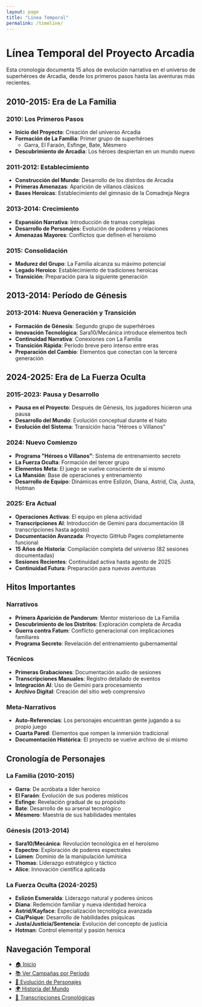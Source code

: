 ```yaml
---
layout: page
title: "Línea Temporal"
permalink: /timeline/
---
```


# Línea Temporal del Proyecto Arcadia

Esta cronología documenta 15 años de evolución narrativa en el universo de superhéroes de Arcadia, desde los primeros pasos hasta las aventuras más recientes.

## 2010-2015: Era de La Familia

### 2010: Los Primeros Pasos
- **Inicio del Proyecto**: Creación del universo Arcadia
- **Formación de La Familia**: Primer grupo de superhéroes
  - Garra, El Faraón, Esfinge, Bate, Mésmero
- **Descubrimiento de Arcadia**: Los héroes despiertan en un mundo nuevo

### 2011-2012: Establecimiento
- **Construcción del Mundo**: Desarrollo de los distritos de Arcadia
- **Primeras Amenazas**: Aparición de villanos clásicos
- **Bases Heroicas**: Establecimiento del gimnasio de la Comadreja Negra

### 2013-2014: Crecimiento
- **Expansión Narrativa**: Introducción de tramas complejas
- **Desarrollo de Personajes**: Evolución de poderes y relaciones
- **Amenazas Mayores**: Conflictos que definen el heroísmo

### 2015: Consolidación
- **Madurez del Grupo**: La Familia alcanza su máximo potencial
- **Legado Heroico**: Establecimiento de tradiciones heroicas
- **Transición**: Preparación para la siguiente generación

## 2013-2014: Período de Génesis

### 2013-2014: Nueva Generación y Transición
- **Formación de Génesis**: Segundo grupo de superhéroes
- **Innovación Tecnológica**: Sara10/Mecánica introduce elementos tech
- **Continuidad Narrativa**: Conexiones con La Familia
- **Transición Rápida**: Período breve pero intenso entre eras
- **Preparación del Cambio**: Elementos que conectan con la tercera generación

## 2024-2025: Era de La Fuerza Oculta

### 2015-2023: Pausa y Desarrollo
- **Pausa en el Proyecto**: Después de Génesis, los jugadores hicieron una pausa
- **Desarrollo del Mundo**: Evolución conceptual durante el hiato
- **Evolución del Sistema**: Transición hacia "Héroes o Villanos"

### 2024: Nuevo Comienzo
- **Programa "Héroes o Villanos"**: Sistema de entrenamiento secreto
- **La Fuerza Oculta**: Formación del tercer grupo
- **Elementos Meta**: El juego se vuelve consciente de sí mismo
- **La Mansión**: Base de operaciones y entrenamiento
- **Desarrollo de Equipo**: Dinámicas entre Eslizón, Diana, Astrid, Cia, Justa, Hotman

### 2025: Era Actual
- **Operaciones Activas**: El equipo en plena actividad
- **Transcripciones AI**: Introducción de Gemini para documentación (8 transcripciones hasta agosto)
- **Documentación Avanzada**: Proyecto GitHub Pages completamente funcional
- **15 Años de Historia**: Compilación completa del universo (82 sesiones documentadas)
- **Sesiones Recientes**: Continuidad activa hasta agosto de 2025
- **Continuidad Futura**: Preparación para nuevas aventuras

## Hitos Importantes

### Narrativos
- **Primera Aparición de Pandorum**: Mentor misterioso de La Familia
- **Descubrimiento de los Distritos**: Exploración completa de Arcadia
- **Guerra contra Fatum**: Conflicto generacional con implicaciones familiares
- **Programa Secreto**: Revelación del entrenamiento gubernamental

### Técnicos
- **Primeras Grabaciones**: Documentación audio de sesiones
- **Transcripciones Manuales**: Registro detallado de eventos
- **Integración AI**: Uso de Gemini para procesamiento
- **Archivo Digital**: Creación del sitio web comprensivo

### Meta-Narrativos
- **Auto-Referencias**: Los personajes encuentran gente jugando a su propio juego
- **Cuarta Pared**: Elementos que rompen la inmersión tradicional
- **Documentación Histórica**: El proyecto se vuelve archivo de sí mismo

## Cronología de Personajes

### La Familia (2010-2015)
- **Garra**: De acróbata a líder heroico
- **El Faraón**: Evolución de sus poderes místicos
- **Esfinge**: Revelación gradual de su propósito
- **Bate**: Desarrollo de su arsenal tecnológico
- **Mésmero**: Maestría de sus habilidades mentales

### Génesis (2013-2014)
- **Sara10/Mecánica**: Revolución tecnológica en el heroísmo
- **Espectro**: Exploración de poderes espectrales
- **Lúmen**: Dominio de la manipulación lumínica
- **Thomas**: Liderazgo estratégico y táctico
- **Alice**: Innovación científica aplicada

### La Fuerza Oculta (2024-2025)
- **Eslizón Esmeralda**: Liderazgo natural y poderes únicos
- **Diana**: Redemción familiar y nueva identidad heroica
- **Astrid/Kayface**: Especialización tecnológica avanzada
- **Cia/Psique**: Desarrollo de habilidades psíquicas
- **Justa/Justicia/Sentencia**: Evolución del concepto de justicia
- **Hotman**: Control elemental y pasión heroica

## Navegación Temporal

- [🏠 Inicio](/)
- [📚 Ver Campañas por Período](campaigns/)
- [🦸 Evolución de Personajes](characters/)
- [🌍 Historia del Mundo](world-building/history/)
- [📜 Transcripciones Cronológicas](transcriptions/)